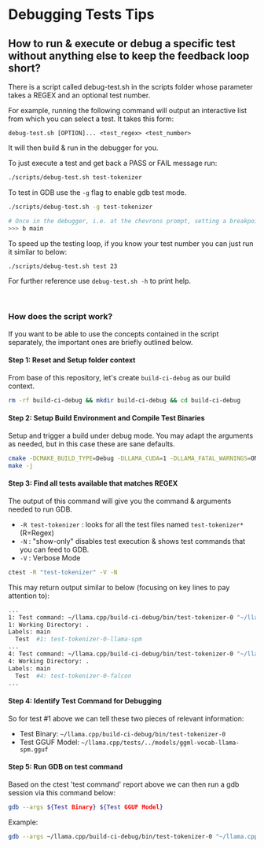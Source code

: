 # Debugging Tests Tips

## How to run & execute or debug a specific test without anything else to keep the feedback loop short?

There is a script called debug-test.sh in the scripts folder whose parameter takes a REGEX and an optional test number.

For example, running the following command will output an interactive list from which you can select a test. It takes this form:

`debug-test.sh [OPTION]... <test_regex> <test_number>`

It will then build & run in the debugger for you.

To just execute a test and get back a PASS or FAIL message run:

```bash
./scripts/debug-test.sh test-tokenizer
```

To test in GDB use the `-g` flag to enable gdb test mode.

```bash
./scripts/debug-test.sh -g test-tokenizer

# Once in the debugger, i.e. at the chevrons prompt, setting a breakpoint could be as follows:
>>> b main
```

To speed up the testing loop, if you know your test number you can just run it similar to below:

```bash
./scripts/debug-test.sh test 23
```

For further reference use `debug-test.sh -h` to print help.

&nbsp;

### How does the script work?
If you want to be able to use the concepts contained in the script separately, the important ones are briefly outlined below.

#### Step 1: Reset and Setup folder context

From base of this repository, let's create `build-ci-debug` as our build context.

```bash
rm -rf build-ci-debug && mkdir build-ci-debug && cd build-ci-debug
```

#### Step 2: Setup Build Environment and Compile Test Binaries

Setup and trigger a build under debug mode. You may adapt the arguments as needed, but in this case these are sane defaults.

```bash
cmake -DCMAKE_BUILD_TYPE=Debug -DLLAMA_CUDA=1 -DLLAMA_FATAL_WARNINGS=ON ..
make -j
```

#### Step 3: Find all tests available that matches REGEX

The output of this command will give you the command & arguments needed to run GDB.

* `-R test-tokenizer` : looks for all the test files named `test-tokenizer*` (R=Regex)
* `-N` : "show-only" disables test execution & shows test commands that you can feed to GDB.
* `-V` : Verbose Mode

```bash
ctest -R "test-tokenizer" -V -N
```

This may return output similar to below (focusing on key lines to pay attention to):

```bash
...
1: Test command: ~/llama.cpp/build-ci-debug/bin/test-tokenizer-0 "~/llama.cpp/tests/../models/ggml-vocab-llama-spm.gguf"
1: Working Directory: .
Labels: main
  Test  #1: test-tokenizer-0-llama-spm
...
4: Test command: ~/llama.cpp/build-ci-debug/bin/test-tokenizer-0 "~/llama.cpp/tests/../models/ggml-vocab-falcon.gguf"
4: Working Directory: .
Labels: main
  Test  #4: test-tokenizer-0-falcon
...
```

#### Step 4: Identify Test Command for Debugging

So for test #1 above we can tell these two pieces of relevant information:
* Test Binary: `~/llama.cpp/build-ci-debug/bin/test-tokenizer-0`
* Test GGUF Model: `~/llama.cpp/tests/../models/ggml-vocab-llama-spm.gguf`

#### Step 5: Run GDB on test command

Based on the ctest 'test command' report above we can then run a gdb session via this command below:

```bash
gdb --args ${Test Binary} ${Test GGUF Model}
```

Example:

```bash
gdb --args ~/llama.cpp/build-ci-debug/bin/test-tokenizer-0 "~/llama.cpp/tests/../models/ggml-vocab-llama-spm.gguf"
```
